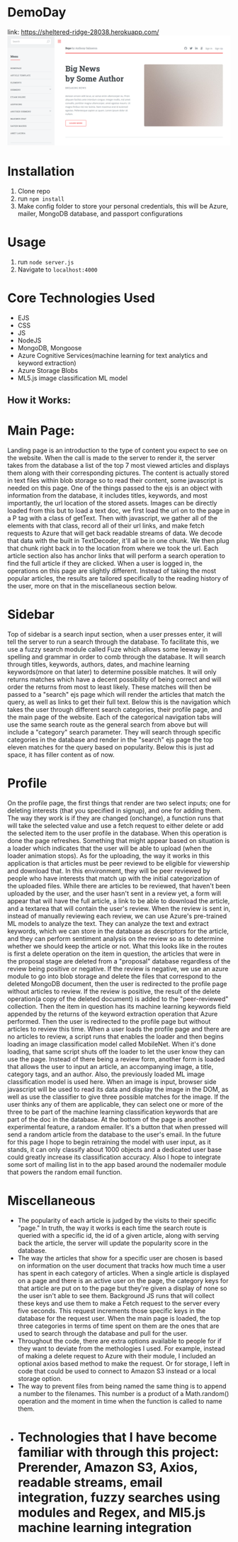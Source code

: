# DemoDay
link: https://sheltered-ridge-28038.herokuapp.com/
![home page](public/images/Capture.PNG)
# Installation

1. Clone repo
2. run `npm install`
3. Make config folder to store your personal credentials, this will be Azure, mailer, MongoDB database, and passport configurations

# Usage

1. run `node server.js`
2. Navigate to `localhost:4000`

# Core Technologies Used
- EJS
- CSS 
- JS
- NodeJS
- MongoDB, Mongoose
- Azure Cognitive Services(machine learning for text analytics and keyword extraction)
- Azure Storage Blobs
- ML5.js image classification ML model

## How it Works:
# Main Page: 
Landing page is an introduction to the type of content you expect to see on the website. When the call is made to the server to render it, the server takes from the database a list of the top 7 most viewed articles and displays them along with their corresponding pictures. The content is actually stored in text files within blob storage so to read their content, some javascript is needed on this page. One of the things passed to the ejs is an object with information from the database, it includes titles, keywords, and most importantly, the url location of the stored assets. Images can be directly loaded from this but to load a text doc, we first load the url on to the page in a P tag with a class of getText. Then with javascript, we gather all of the elements with that class, record all of their url links, and make fetch requests to Azure that will get back readable streams of data. We decode that data with the built in TextDecoder, it'll all be in one chunk. We then plug that chunk right back in to the location from where we took the url. Each article section also has anchor links that will perform a search operation to find the full article if they are clicked. When a user is logged in, the operations on this page are slightly different. Instead of taking the most popular articles, the results are tailored specifically to the reading history of the user, more on that in the miscellaneous section below.
# Sidebar
Top of sidebar is a search input section, when a user presses enter, it will tell the server to run a search through the database. To facilitate this, we use a fuzzy search module called Fuze which allows some leeway in spelling and grammar in order to comb through the database. It will search through titles, keywords, authors, dates, and machine learning keywords(more on that later) to determine possible matches. It will only returns matches which have a decent possibility of being correct and will order the returns from most to least likely. These matches will then be passed to a "search" ejs page which will render the articles that match the query, as well as links to get their full text. Below this is the navigation which takes the user through different search categories, their profile page, and the main page of the website. Each of the categorical navigation tabs will use the same search route as the general search from above but will include a "category" search parameter. They will search through specific categories in the database and render in the "search" ejs page the top eleven matches for the query based on popularity. Below this is just ad space, it has filler content as of now.
# Profile
On the profile page, the first things that render are two select inputs; one for deleting interests (that you specified in signup), and one for adding them. The way they work is if they are changed (onchange), a function runs that will take the selected value and use a fetch request to either delete or add the selected item to the user profile in the database. When this operation is done the page refreshes. Something that might appear based on situation is a loader which indicates that the user will be able to upload (when the loader animation stops). As for the uploading, the way it works in this application is that articles must be peer reviewd to be eligible for viewership and download that. In this environment, they will be peer reviewed by people who have interests that match up with the initial categorization of the uploaded files. While there are articles to be reviewed, that haven't been uploaded by the user, and the user hasn't sent in a review yet, a form will appear that will have the full article, a link to be able to download the article, and a textarea that will contain the user's review. When the review is sent in, instead of manually reviewing each review, we can use Azure's pre-trained ML models to analyze the text. They can analyze the text and extract keywords, which we can store in the database as descriptors for the article, and they can perform sentiment analysis on the review so as to determine whether we should keep the article or not. What this looks like in the routes is first a delete operation on the item in question, the articles that were in the proposal stage are deleted from a "proposal" database regardless of the review being positive or negative. If the review is negative, we use an azure module to go into blob storage and delete the files that correspond to the deleted MongoDB document, then the user is redirected to the profile page without articles to review. If the review is positive, the result of the delete operation(a copy of the deleted document) is added to the "peer-reviewed" collection. Then the item in question has its machine learning keywords field appended by the returns of the keyword extraction operation that Azure performed. Then the user is redirected to the profile page but without articles to review this time. When a user loads the profile page and there are no articles to review, a script runs that enables the loader and then begins loading an image classification model called MobileNet. When it's done loading, that same script shuts off the loader to let the user know they can use the page. Instead of there being a review form, another form is loaded that allows the user to input an article, an accompanying image, a title, category tags, and an author. Also, the previously loaded ML image classification model is used here. When an image is input, browser side javascript will be used to read its data and display the image in the DOM, as well as use the classifier to give three possible matches for the image. If the user thinks any of them are applicable, they can select one or more of the three to be part of the machine learning classification keywords that are part of the doc in the database. At the bottom of the page is another experimental feature, a random emailer. It's a button that when pressed will send a random article from the database to the user's email. In the future for this page I hope to begin retraining the model with user input, as it stands, it can only classify about 1000 objects and a dedicated user base could greatly increase its classification accuracy. Also I hope to integrate some sort of mailing list in to the app based around the nodemailer module that powers the random email function.
# Miscellaneous 
- The popularity of each article is judged by the visits to their specific "page." In truth, the way it works is each time the search route is queried with a specific id, the id of a given article, along with serving back the article, the server will update the popularity score in the database. 
- The way the articles that show for a specific user are chosen is based on information on the user document that tracks how much time a user has spent in each category of articles. When a single article is displayed on a page and there is an active user on the page, the category keys for that article are put on to the page but they're given a display of none so the user isn't able to see them. Background JS runs that will collect these keys and use them to make a Fetch request to the server every five seconds. This request increments those specific keys in the database for the request user. When the main page is loaded, the top three categories in terms of time spent on them are the ones that are used to search through the database and pull for the user.
- Throughout the code, there are extra options available to people for if they want to deviate from the methologies I used. For example, instead of making a delete request to Azure with their module, I included an optional axios based method to make the request. Or for storage, I left in code that could be used to connect to Amazon S3 instead or a local storage option.
- The way to prevent files from being named the same thing is to append a number to the filenames. This number is a product of a Math.random() operation and the moment in time when the function is called to name them. 
- # Technologies that I have become familiar with through this project: Prerender, Amazon S3, Axios, readable streams, email integration, fuzzy searches using modules and Regex, and Ml5.js machine learning integration


